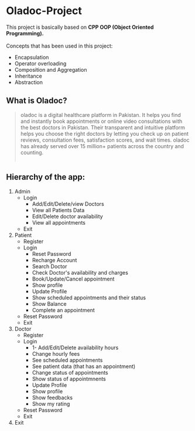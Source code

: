 # Oladoc-Project

This project is basically based on **CPP OOP (Object Oriented Programming).**<br/><br/>
Concepts that has been used in this project:
   - Encapsulation 
   - Operator overloading
   - Composition and Aggregation
   - Inheritance
   - Abstraction
   
## What is Oladoc?
> oladoc is a digital healthcare platform in Pakistan. It helps you find and instantly book appointments or
> online video consultations with the best doctors in Pakistan. Their transparent and intuitive platform helps
> you choose the right doctors by letting you check up on patient reviews, consultation fees, satisfaction
> scores, and wait times. oladoc has already served over 15 million+ patients across the country and
> counting.<br/><br/>

## Hierarchy of the app:
   1. Admin
      - Login
        - Add/Edit/Delete/view Doctors
        - View all Patients Data
        - Edit/Delete doctor availability
        - View all appointments
      - Exit
   2. Patient
      - Register
      - Login
        - Reset Password
        - Recharge Account
        - Search Doctor
        - Check Doctor's availability and charges
        - Book/Update/Cancel appointment
        - Show profile
        - Update Profile
        - Show scheduled appointments and their status
        - Show Balance
        - Complete an appointment
      - Reset Password
      - Exit
   3. Doctor
      - Register
      - Login
        - 1- Add/Edit/Delete availability hours
        - Change hourly fees
        - See scheduled appointments
        - See patient data (that has an appointment)
        - Change status of appointments
        - Show status of appointmnents
        - Update Profile
        - Show profile
        - Show feedbacks
        - Show my rating
      - Reset Password
      - Exit
   5. Exit
